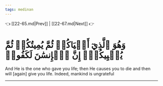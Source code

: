 ```yaml
---
tags: medinan
---
```


👈 [[22-65.md|Prev]] | [[22-67.md|Next]] 👉

# وَهُوَ ٱلَّذِيٓ أَحۡيَاكُمۡ ثُمَّ يُمِيتُكُمۡ ثُمَّ يُحۡيِيكُمۡۗ إِنَّ ٱلۡإِنسَٰنَ لَكَفُورٞ

And He is the one who gave you life; then He causes you to die and then will [again] give you life. Indeed, mankind is ungrateful

---

